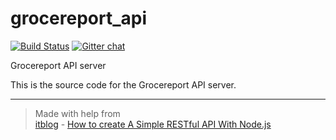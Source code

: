 # grocereport_api  

[![Build Status](https://travis-ci.com/jmg1138/grocereport_api.svg?token=kGKZtotspGmqqzUqyuq8&branch=master)](https://travis-ci.com/jmg1138/grocereport_api)  [![Gitter chat](https://badges.gitter.im/gitterHQ/gitter.png)](https://gitter.im/nothingworksright/grocereport_api)  

Grocereport API server  

This is the source code for the Grocereport API server.  

---

> Made with help from  
> [itblog][1] - [How to create A Simple RESTful API With Node.js][2]  

[1]: http://itblog.mobi/ "itblog"
[2]: http://itblog.mobi/2015/12/29/how-to-create-a-simple-restful-api-with-node-js/ "How to create A Simple RESTful API With Node.js"
